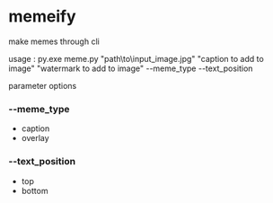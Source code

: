 # memeify
make memes through cli

usage :
py.exe meme.py "path\to\input_image.jpg" "caption to add to image" "watermark to add to image" --meme_type --text_position

parameter options
### --meme_type 
- caption
- overlay
### --text_position
- top
- bottom
